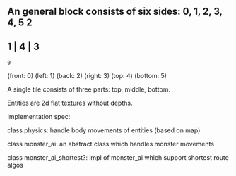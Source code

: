 An general block consists of six sides: 0, 1, 2, 3, 4, 5
    2
   ---
1 | 4 | 3
   ---
    0
(front: 0)
(left: 1)
(back: 2)
(right: 3)
(top: 4)
(bottom: 5)

A single tile consists of three parts: top, middle, bottom.

Entities are 2d flat textures without depths.

Implementation spec:

class physics: handle body movements of entities (based on map)

class monster_ai: an abstract class which handles monster movements

class monster_ai_shortest?: impl of monster_ai which support shortest route algos